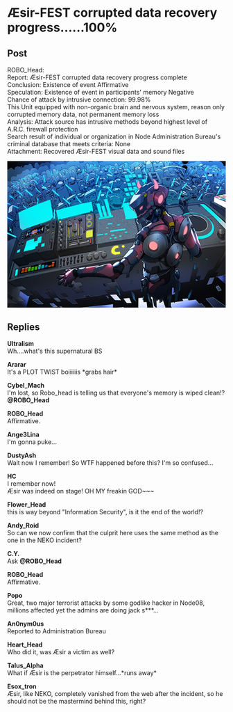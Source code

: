 # Æsir-FEST corrupted data recovery progress......100% 
## Post
ROBO_Head:<br>
Report: Æsir-FEST corrupted data recovery progress complete<br>
Conclusion: Existence of event   Affirmative<br>
Speculation: Existence of event in participants' memory  Negative<br>
Chance of attack by intrusive connection: 99.98%<br>
This Unit equipped with non-organic brain and nervous system, reason only corrupted memory data, not permanent memory loss<br>
Analysis: Attack source has intrusive methods beyond highest level of A.R.C. firewall protection<br>
Search result of individual or organization in Node Administration Bureau's criminal database that meets criteria: None<br>
Attachment: Recovered Æsir-FEST visual data and sound files

![r2401.png](im_posts/ROBO_Head/attachments/r2401.png)
## Replies
**Ultralism**<br>
Wh....what's this supernatural BS

**Ararar**<br>
It's a PLOT TWIST boiiiiiis \*grabs hair\*

**Cybel_Mach**<br>
I'm lost, so Robo\_head is telling us that everyone's memory is wiped clean!? **@ROBO\_Head**

**ROBO_Head**<br>
Affirmative.

**Ange3Lina**<br>
I'm gonna puke...

**DustyAsh**<br>
Wait now I remember! So WTF happened before this? I'm so confused...

**HC**<br>
I remember now!<br>
Æsir was indeed on stage! OH MY freakin GOD~~~

**Flower_Head**<br>
this is way beyond "Information Security", is it the end of the world!?

**Andy_Roid**<br>
So can we now confirm that the culprit here uses the same method as the one in the NEKO incident?

**C.Y.**<br>
Ask **@ROBO\_Head**

**ROBO_Head**<br>
Affirmative.

**Popo**<br>
Great, two major terrorist attacks by some godlike hacker in Node08, millions affected yet the admins are doing jack s\*\*\*...

**An0nym0us**<br>
Reported to Administration Bureau

**Heart_Head**<br>
Who did it, was Æsir a victim as well?

**Talus_Alpha**<br>
What if Æsir is the perpetrator himself...\*runs away\*

**Esox_tron**<br>
Æsir, like NEKO, completely vanished from the web after the incident, so he should not be the mastermind behind this, right?


